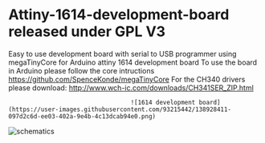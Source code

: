 # Attiny-1614-development-board released under GPL V3
Easy to use development board with serial to USB programmer using megaTinyCore for Arduino attiny 1614 development board
To use the board in Arduino please follow the core intructions
https://github.com/SpenceKonde/megaTinyCore
For the CH340 drivers please download:
http://www.wch-ic.com/downloads/CH341SER_ZIP.html

                                      ![1614 development board](https://user-images.githubusercontent.com/93215442/138928411-097d2c6d-ee03-402a-9e4b-4c13dcab94e0.png)

![schematics](https://user-images.githubusercontent.com/93215442/138928569-776b8d6e-1eaf-4e45-9624-faa8c4132b22.png)
